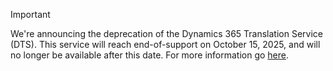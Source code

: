 > [!IMPORTANT]
> We're announcing the deprecation of the Dynamics 365 Translation Service (DTS). This service will reach end-of-support on October 15, 2025, and will no longer be available after this date. For more information go [here](https://review.learn.microsoft.com/en-us/dynamics365/fin-ops-core/fin-ops/get-started/removed-deprecated-features-platform-updates?branch=pr-en-us-19793). <!-- fix link when published -->